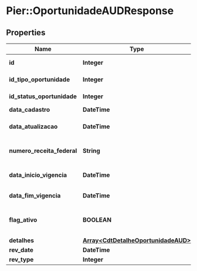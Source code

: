 # Pier::OportunidadeAUDResponse

## Properties
Name | Type | Description | Notes
------------ | ------------- | ------------- | -------------
**id** | **Integer** | C\u00C3\u00B3digo identificador da oportunidade | [optional] 
**id_tipo_oportunidade** | **Integer** | C\u00C3\u00B3digo identificador do tipo oportunidade | [optional] 
**id_status_oportunidade** | **Integer** | C\u00C3\u00B3digo identificador do status oportunidade | [optional] 
**data_cadastro** | **DateTime** | Data cadastro da oportunidade. | [optional] 
**data_atualizacao** | **DateTime** | Data atualiza\u00C3\u00A7\u00C3\u00A3o da oportunidade. | [optional] 
**numero_receita_federal** | **String** | N\u00C3\u00BAmero receita federal do cliente ao qual ser\u00C3\u00A1 ofertada a oportunidade | [optional] 
**data_inicio_vigencia** | **DateTime** | In\u00C3\u00ADcio da vig\u00C3\u00AAncia da oportunidade | [optional] 
**data_fim_vigencia** | **DateTime** | fim da vig\u00C3\u00AAncia da oportunidade | [optional] 
**flag_ativo** | **BOOLEAN** | Flag de verifica\u00C3\u00A7\u00C3\u00A3o se a oportunidade est\u00C3\u00A1 ativa | [optional] 
**detalhes** | [**Array&lt;CdtDetalheOportunidadeAUD&gt;**](CdtDetalheOportunidadeAUD.md) | Lista de detalhes da oportunidade | [optional] 
**rev_date** | **DateTime** | Data da auditoria | [optional] 
**rev_type** | **Integer** | Tipo da auditoria | [optional] 



